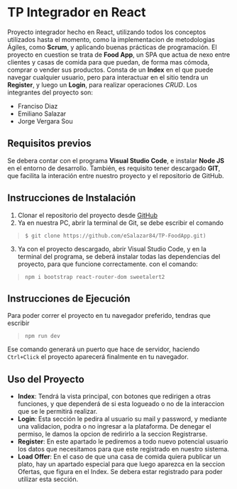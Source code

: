 # TP Integrador en React

Proyecto integrador hecho en React, utilizando todos los conceptos utilizados hasta el momento, como la implementacion de metodologias Ágiles, como **Scrum**, y aplicando buenas prácticas de programación. El proyecto en cuestion se trata de **Food App**, un SPA  que actua de nexo entre clientes y casas de comida para que puedan, de forma mas cómoda, comprar o vender sus productos. Consta de un **Index** en el que puede navegar cualquier usuario, pero para interactuar en el sitio tendra un **Register**, y luego un **Login**, para realizar operaciones *CRUD*. Los integrantes del proyecto son:

 - Franciso Diaz
 - Emiliano Salazar
 - Jorge Vergara Sou

## Requisitos previos

Se debera contar con el programa **Visual Studio Code**, e instalar **Node JS** en el entorno de desarrollo. También, es requisito tener descargado **GIT**, que facilita la interación entre nuestro proyecto y el repositorio de GitHub.

## Instrucciones de Instalación

 1. Clonar el repositorio del proyecto desde [GitHub](https://github.com/eSalazar84/TP-FoodApp.git)
2. Ya en nuestra PC, abrir la terminal de Git, se debe escribir el comando 
> ``$ git clone https://github.com/eSalazar84/TP-FoodApp.git)``
3. Ya con el proyecto descargado, abrir Visual Studio Code, y en la terminal del programa, se deberá instalar todas las dependencias del proyecto, para que funcione correctamente. con el comando: 
> ``npm i bootstrap react-router-dom sweetalert2``

## Instrucciones de Ejecución 

Para poder correr el proyecto en tu navegador preferido, tendras que escribir 
>`` npm run dev ``

Ese comando generará un puerto que hace de servidor, haciendo ``Ctrl+Click`` el proyecto aparecerá finalmente en tu navegador.

## Uso del Proyecto 

 - **Index**: Tendrá la vista principal, con botones que redirigen a otras funciones, y que dependerá de si esta logueado o no de la interaccion que se le permitirá realizar.
 - **Login**: Esta sección le pedira al usuario su mail y password, y mediante una validacion, podra o no ingresar a la plataforma. De denegar el permiso, le damos la opcion de redirirlo a la seccion Registrarse.
 - **Register**: En este apartado le pediremos a todo nuevo potencial usuario los datos que necesitamos para que este registrado en nuestro sistema.
 - **Load Offer**: En el caso de que una casa de comida quiera publicar un plato, hay un apartado especial para que luego aparezca en la seccion Ofertas, que figura en el Index. Se debera estar registrado para poder utilizar esta sección.


